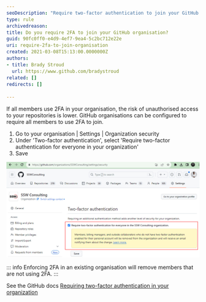 ```yaml
---
seoDescription: "Require two-factor authentication to join your GitHub organisation and protect your repositories from unauthorised access."
type: rule
archivedreason:
title: Do you require 2FA to join your GitHub organisation?
guid: 90fc0ff0-e4d9-4ef7-9ea4-5c2bc712e22e
uri: require-2fa-to-join-organisation
created: 2021-03-08T15:13:00.0000000Z
authors:
- title: Brady Stroud
  url: https://www.github.com/bradystroud
related: []
redirects: []

---
```



If all members use 2FA in your organisation, the risk of unauthorised access to your repositories is lower. GitHub organisations can be configured to require all members to use 2FA to join.

<!--endintro-->

1. Go to your organisation | Settings | Organization security
2. Under 'Two-factor authentication', select 'Require two-factor authentication for everyone in your organization'
3. Save

![Figure: Require 2FA in your organisation](github.jpg)

::: info
Enforcing 2FA in an existing organisation will remove members that are not using 2FA.
:::

See the GitHub docs [Requiring two-factor authentication in your organization](https://docs.github.com/en/organizations/keeping-your-organization-secure/requiring-two-factor-authentication-in-your-organization)
